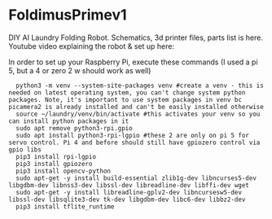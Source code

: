 # FoldimusPrimev1
DIY AI Laundry Folding Robot. Schematics, 3d printer files, parts list is here.  Youtube video explaining the robot & set up here:

In order to set up your Raspberry Pi, execute these commands (I used a pi 5, but a 4 or zero 2 w should work as well)
```
  python3 -m venv --system-site-packages venv #create a venv - this is needed on latest operating system, you can't change system python packages. Note, it's important to use system packages in venv bc picamera2 is already installed and can't be easily installed otherwise
  source ~/laundry/venv/bin/activate #this activates your venv so you can install python packages in it
  sudo apt remove python3-rpi.gpio
  sudo apt install python3-rpi-lgpio #these 2 are only on pi 5 for servo control. Pi 4 and before should still have gpiozero control via gpio libs
  pip3 install rpi-lgpio 
  pip3 install gpiozero
  pip3 install opencv-python
  sudo apt-get -y install build-essential zlib1g-dev libncurses5-dev libgdbm-dev libnss3-dev libssl-dev libreadline-dev libffi-dev wget
  sudo apt-get -y install libreadline-gplv2-dev libncursesw5-dev libssl-dev libsqlite3-dev tk-dev libgdbm-dev libc6-dev libbz2-dev
  pip3 install tflite_runtime
```
